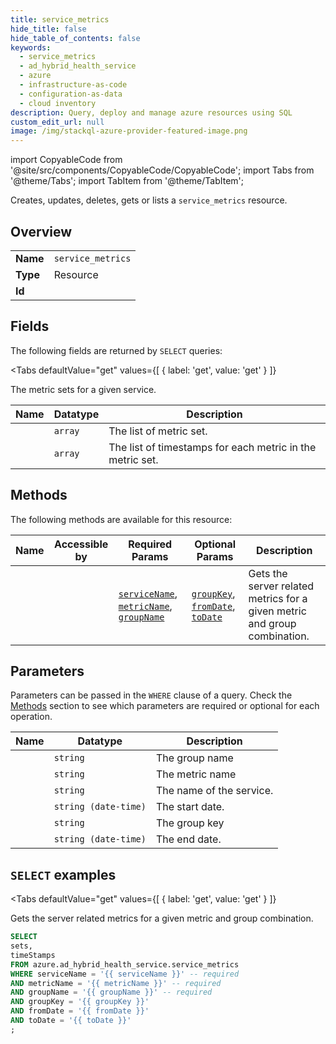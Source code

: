 ```yaml
--- 
title: service_metrics
hide_title: false
hide_table_of_contents: false
keywords:
  - service_metrics
  - ad_hybrid_health_service
  - azure
  - infrastructure-as-code
  - configuration-as-data
  - cloud inventory
description: Query, deploy and manage azure resources using SQL
custom_edit_url: null
image: /img/stackql-azure-provider-featured-image.png
---
```


import CopyableCode from '@site/src/components/CopyableCode/CopyableCode';
import Tabs from '@theme/Tabs';
import TabItem from '@theme/TabItem';

Creates, updates, deletes, gets or lists a <code>service_metrics</code> resource.

## Overview
<table><tbody>
<tr><td><b>Name</b></td><td><code>service_metrics</code></td></tr>
<tr><td><b>Type</b></td><td>Resource</td></tr>
<tr><td><b>Id</b></td><td><CopyableCode code="azure.ad_hybrid_health_service.service_metrics" /></td></tr>
</tbody></table>

## Fields

The following fields are returned by `SELECT` queries:

<Tabs
    defaultValue="get"
    values={[
        { label: 'get', value: 'get' }
    ]}
>
<TabItem value="get">

The metric sets for a given service.

<table>
<thead>
    <tr>
    <th>Name</th>
    <th>Datatype</th>
    <th>Description</th>
    </tr>
</thead>
<tbody>
<tr>
    <td><CopyableCode code="sets" /></td>
    <td><code>array</code></td>
    <td>The list of metric set.</td>
</tr>
<tr>
    <td><CopyableCode code="timeStamps" /></td>
    <td><code>array</code></td>
    <td>The list of timestamps for each metric in the metric set.</td>
</tr>
</tbody>
</table>
</TabItem>
</Tabs>

## Methods

The following methods are available for this resource:

<table>
<thead>
    <tr>
    <th>Name</th>
    <th>Accessible by</th>
    <th>Required Params</th>
    <th>Optional Params</th>
    <th>Description</th>
    </tr>
</thead>
<tbody>
<tr>
    <td><a href="#get"><CopyableCode code="get" /></a></td>
    <td><CopyableCode code="select" /></td>
    <td><a href="#parameter-serviceName"><code>serviceName</code></a>, <a href="#parameter-metricName"><code>metricName</code></a>, <a href="#parameter-groupName"><code>groupName</code></a></td>
    <td><a href="#parameter-groupKey"><code>groupKey</code></a>, <a href="#parameter-fromDate"><code>fromDate</code></a>, <a href="#parameter-toDate"><code>toDate</code></a></td>
    <td>Gets the server related metrics for a given metric and group combination.</td>
</tr>
</tbody>
</table>

## Parameters

Parameters can be passed in the `WHERE` clause of a query. Check the [Methods](#methods) section to see which parameters are required or optional for each operation.

<table>
<thead>
    <tr>
    <th>Name</th>
    <th>Datatype</th>
    <th>Description</th>
    </tr>
</thead>
<tbody>
<tr id="parameter-groupName">
    <td><CopyableCode code="groupName" /></td>
    <td><code>string</code></td>
    <td>The group name</td>
</tr>
<tr id="parameter-metricName">
    <td><CopyableCode code="metricName" /></td>
    <td><code>string</code></td>
    <td>The metric name</td>
</tr>
<tr id="parameter-serviceName">
    <td><CopyableCode code="serviceName" /></td>
    <td><code>string</code></td>
    <td>The name of the service.</td>
</tr>
<tr id="parameter-fromDate">
    <td><CopyableCode code="fromDate" /></td>
    <td><code>string (date-time)</code></td>
    <td>The start date.</td>
</tr>
<tr id="parameter-groupKey">
    <td><CopyableCode code="groupKey" /></td>
    <td><code>string</code></td>
    <td>The group key</td>
</tr>
<tr id="parameter-toDate">
    <td><CopyableCode code="toDate" /></td>
    <td><code>string (date-time)</code></td>
    <td>The end date.</td>
</tr>
</tbody>
</table>

## `SELECT` examples

<Tabs
    defaultValue="get"
    values={[
        { label: 'get', value: 'get' }
    ]}
>
<TabItem value="get">

Gets the server related metrics for a given metric and group combination.

```sql
SELECT
sets,
timeStamps
FROM azure.ad_hybrid_health_service.service_metrics
WHERE serviceName = '{{ serviceName }}' -- required
AND metricName = '{{ metricName }}' -- required
AND groupName = '{{ groupName }}' -- required
AND groupKey = '{{ groupKey }}'
AND fromDate = '{{ fromDate }}'
AND toDate = '{{ toDate }}'
;
```
</TabItem>
</Tabs>
